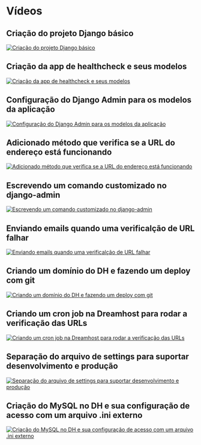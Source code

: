 # Vídeos

## Criação do projeto Django básico

[![Criação do projeto Django básico](https://img.youtube.com/vi/KwTozmJJ0_o/0.jpg)](https://www.youtube.com/watch?v=KwTozmJJ0_o "Criação do projeto Django básico")


## Criação da app de healthcheck e seus modelos

[![Criação da app de healthcheck e seus modelos](https://img.youtube.com/vi/h8X7cDDgpMs/0.jpg)](https://www.youtube.com/watch?v=h8X7cDDgpMs "Criação da app de healthcheck e seus modelos")


## Configuração do Django Admin para os modelos da aplicação

[![Configuração do Django Admin para os modelos da aplicação](https://img.youtube.com/vi/IjFbIOFKm3k/0.jpg)](https://www.youtube.com/watch?v=IjFbIOFKm3k "Configuração do Django Admin para os modelos da aplicação")


## Adicionado método que verifica se a URL do endereço está funcionando

[![Adicionado método que verifica se a URL do endereço está funcionando](https://img.youtube.com/vi/5KqTzzr0DhI/0.jpg)](https://www.youtube.com/watch?v=5KqTzzr0DhI "Adicionado método que verifica se a URL do endereço está funcionando")


## Escrevendo um comando customizado no django-admin

[![Escrevendo um comando customizado no django-admin](https://img.youtube.com/vi/8owrtTyLSOg/0.jpg)](https://www.youtube.com/watch?v=8owrtTyLSOg "Escrevendo um comando customizado no django-admin")


## Enviando emails quando uma verificalção de URL falhar

[![Enviando emails quando uma verificalção de URL falhar](https://img.youtube.com/vi/e5zmTQUiKCM/0.jpg)](https://www.youtube.com/watch?v=e5zmTQUiKCM "Enviando emails quando uma verificalção de URL falhar")


## Criando um domínio do DH e fazendo um deploy com git

[![Criando um domínio do DH e fazendo um deploy com git](https://img.youtube.com/vi/fAGEuq-MpdA/0.jpg)](https://www.youtube.com/watch?v=fAGEuq-MpdA "Criando um domínio do DH e fazendo um deploy com git")


## Criando um cron job na Dreamhost para rodar a verificação das URLs

[![Criando um cron job na Dreamhost para rodar a verificação das URLs](https://img.youtube.com/vi/q_Qtc2p5gEM/0.jpg)](https://www.youtube.com/watch?v=q_Qtc2p5gEM "Criando um cron job na Dreamhost para rodar a verificação das URLs")


## Separação do arquivo de settings para suportar desenvolvimento e produção

[![Separação do arquivo de settings para suportar desenvolvimento e produção](https://img.youtube.com/vi/bcJbXxK3tfM/0.jpg)](https://www.youtube.com/watch?v=bcJbXxK3tfM "Separação do arquivo de settings para suportar desenvolvimento e produção")


## Criação do MySQL no DH e sua configuração de acesso com um arquivo .ini externo

[![Criação do MySQL no DH e sua configuração de acesso com um arquivo .ini externo](https://img.youtube.com/vi/RFqXDaf0Ni4/0.jpg)](https://www.youtube.com/watch?v=RFqXDaf0Ni4 "Criação do MySQL no DH e sua configuração de acesso com um arquivo .ini externo")
